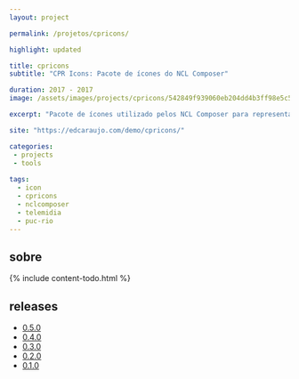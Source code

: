 ```yaml
---
layout: project

permalink: /projetos/cpricons/

highlight: updated

title: cpricons
subtitle: "CPR Icons: Pacote de ícones do NCL Composer"

duration: 2017 - 2017
image: /assets/images/projects/cpricons/542849f939060eb204dd4b3ff98e5c53.png

excerpt: "Pacote de ícones utilizado pelos NCL Composer para representar as entidades da NCL."

site: "https://edcaraujo.com/demo/cpricons/"

categories: 
 - projects
 - tools
 
tags:
  - icon
  - cpricons
  - nclcomposer
  - telemidia
  - puc-rio
---
```


## sobre

{% include content-todo.html  %}

## releases

- <i class="fas fa-box-open"></i> [0.5.0](/projetos/cpricons/0.5.0/)
- <i class="fas fa-box-open"></i> [0.4.0](/projetos/cpricons/0.4.0/)
- <i class="fas fa-box-open"></i> [0.3.0](/projetos/cpricons/0.3.0/)
- <i class="fas fa-box-open"></i> [0.2.0](/projetos/cpricons/0.2.0/)
- <i class="fas fa-box-open"></i> [0.1.0](/projetos/cpricons/0.1.0/)